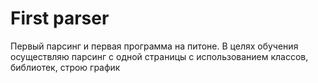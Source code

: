 # First parser
 Первый парсинг и первая программа на питоне. В целях обучения осуществляю парсинг с одной страницы с использованием классов, библиотек, строю график
